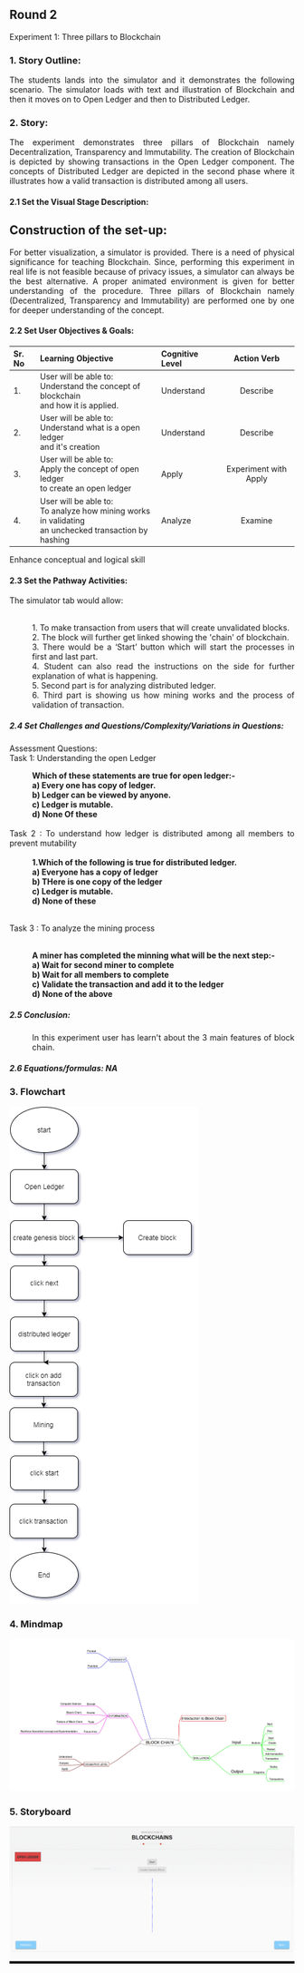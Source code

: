 ## Round 2

Experiment 1: Three pillars to Blockchain

### 1. Story Outline:

<div align="justify"> The students lands into the simulator and it demonstrates the following scenario. The simulator loads with text and illustration of Blockchain and then it moves on to Open Ledger and then to Distributed Ledger.

### 2. Story:
<div align="justify">The experiment demonstrates three pillars of Blockchain namely Decentralization, Transparency and Immutability. The creation of Blockchain is depicted by showing transactions in the Open Ledger component. The concepts of Distributed Ledger are depicted in the second phase where it illustrates how a valid transaction is distributed among all users.

#### 2.1 Set the Visual Stage Description:
<h2>Construction of the set-up:</h2>
<div align = "justify">For better visualization, a simulator is provided. There is a need of physical significance for teaching Blockchain. Since, performing this experiment in real life is not feasible because of privacy issues, a simulator can always be the best alternative. A proper animated environment is given for better understanding of the procedure. Three pillars of Blockchain namely (Decentralized, Transparency and Immutability) are performed one by one for deeper understanding of the concept.
 
#### 2.2 Set User Objectives & Goals:
Sr. No |	Learning Objective	| Cognitive Level | Action Verb
:--|:--|:--|:-:
1.| User will be able to: <br>Understand the concept of blockchain  <br> and how it is applied. | Understand | Describe
2.| User will be able to: <br>Understand what is a open ledger<br>and it's creation | Understand| Describe
3.| User will be able to: <br>Apply the concept of open ledger<br>to create  an open ledger | Apply | Experiment with Apply
4.| User will be able to: <br>To analyze how mining works in validating <br> an unchecked transaction by  hashing | Analyze| Examine

Enhance conceptual and logical skill
</b>

#### 2.3 Set the Pathway Activities:

The simulator tab would allow:<br> <br>
<dd>1.	To make transaction from users that will create unvalidated blocks.<br>
2.	The block will further get linked showing the 'chain' of blockchain.<br>
3.	There would be a ‘Start’ button which will start the processes in first and last part.<br>
4.	Student can also read the instructions on the side for further explanation of what is happening.<br>
5.	Second part is for analyzing distributed ledger.<br>
6.  Third part is showing us how mining works and the process of validation of transaction.
</dd>


##### 2.4 Set Challenges and Questions/Complexity/Variations in Questions:

Assessment Questions:<br>
Task 1: Understanding the open Ledger<br>

<dd><b> Which of these statements are true for open ledger:-<br>
a)	Every one has copy of ledger.<br>
b)	Ledger can be viewed by anyone.<br>
c)	Ledger is mutable.<br>
d)	None Of these<br></dd><br></b>
Task 2 : To understand how ledger is distributed among all members to prevent mutability<br><br>
<dd><b>1.Which of the following  is true for distributed ledger.<br>
a)	Everyone has a copy of ledger
<br>
b)	THere is one copy of the ledger
<br>
c)	Ledger is mutable.
<br>
d)	None of these
<br><br></b>
</dd>

Task 3 : To analyze the mining process<br><br>
<dd>
<b> A miner has completed the minning what will be the next step:-<br>
a)	Wait for second miner to complete<br>
b)	Wait for all members to complete<br>
c)	Validate the transaction and add it to the ledger<br>
d)	None of the above <br></b>
</dd>




##### 2.5 Conclusion:
<dd>In this experiment user has learn't about the 3 main features of block chain. 
</dd>

##### 2.6 Equations/formulas: NA


### 3. Flowchart
<img src="flowchart/flowchart.png" alt="Flow Chart Image here"/>

### 4. Mindmap
<img src="mindmap/mindmap.jpg" alt="mindmap Image here"/>
 
### 5. Storyboard 
<img src="storyboard/storyboard.gif" alt="Gif here">
